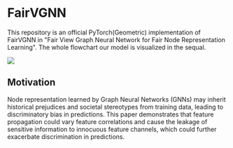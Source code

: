 # FairVGNN
This repository is an official PyTorch(Geometric) implementation of FairVGNN in "Fair View Graph Neural Network for Fair Node Representation Learning". The whole flowchart our model is visualized in the sequal.

![](./img/framework_fairvgnn.png)

## Motivation
Node representation learned by Graph Neural Networks (GNNs) may inherit historical prejudices and societal stereotypes from training data, leading to discriminatory bias in predictions. This paper demonstrates that feature propagation could vary feature correlations and cause the leakage of sensitive information to innocuous feature channels, which could further exacerbate discrimination in predictions.
